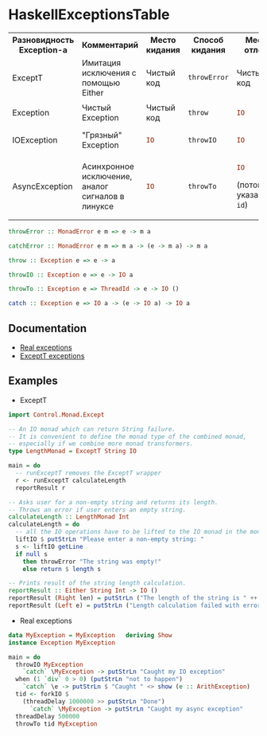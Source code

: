 # HaskellExceptionsTable
<table>
<tr>
  <th> Разновидность Exception-а </th> <th> Комментарий </th>  <th> Место кидания </th> <th> Способ кидания </th> <th> Место отлова </th> <th> Способ отлова </th>
</tr>
<tr> 
  <td> ExceptT                   </td> <td> Имитация исключения с помощью Either </td> <td> Чистый код </td> <td> 

```haskell
throwError
```
</td> <td> Чистый код </td> <td> 

```haskell
catchError
``` 
</td>
</tr>
<tr> <td> Exception                 </td> <td> Чистый Exception </td> <td> Чистый код </td> <td> 

```haskell
throw
```
</td> <td> 

```haskell
IO
```
</td> <td>
 
```haskell
catch
```
</td>
</tr>
<tr> <td> IOException               </td> <td> "Грязный" Exception </td> <td> 
   
```haskell
IO
```
</td> <td> 

```haskell
throwIO
```
</td> <td>  

```haskell
IO
```
</td> <td> 

```haskell
catch
```  
</td> </tr>
<tr> <td> AsyncException            </td> <td> Асинхронное исключение, аналог сигналов в линуксе </td> <td>  

```haskell
IO
```
</td> <td> 

```haskell
throwTo
```
</td> <td> 
 
```haskell
IO
```
(поток с указанным `id`) </td> <td> 
 
```haskell
catch
```
</td>  </tr>
</table>

```haskell
throwError :: MonadError e m => e -> m a
```

```haskell
catchError :: MonadError e m => m a -> (e -> m a) -> m a
``` 

```haskell
throw :: Exception e => e -> a
```

```haskell
throwIO :: Exception e => e -> IO a
```

```haskell
throwTo :: Exception e => ThreadId -> e -> IO ()
```

```haskell
catch :: Exception e => IO a -> (e -> IO a) -> IO a
```

## Documentation
* [Real exceptions](https://hackage.haskell.org/package/base-4.14.0.0/docs/Control-Exception.html)
* [ExceptT exceptions](https://hackage.haskell.org/package/mtl-2.2.2/docs/Control-Monad-Except.html)

## Examples

* ExceptT

```haskell
import Control.Monad.Except

-- An IO monad which can return String failure.
-- It is convenient to define the monad type of the combined monad,
-- especially if we combine more monad transformers.
type LengthMonad = ExceptT String IO

main = do
  -- runExceptT removes the ExceptT wrapper
  r <- runExceptT calculateLength
  reportResult r

-- Asks user for a non-empty string and returns its length.
-- Throws an error if user enters an empty string.
calculateLength :: LengthMonad Int
calculateLength = do
  -- all the IO operations have to be lifted to the IO monad in the monad stack
  liftIO $ putStrLn "Please enter a non-empty string: "
  s <- liftIO getLine
  if null s
    then throwError "The string was empty!"
    else return $ length s

-- Prints result of the string length calculation.
reportResult :: Either String Int -> IO ()
reportResult (Right len) = putStrLn ("The length of the string is " ++ (show len))
reportResult (Left e) = putStrLn ("Length calculation failed with error: " ++ (show e))
```

* Real exceptions
```haskell
data MyException = MyException   deriving Show
instance Exception MyException

main = do
  throwIO MyException
    `catch` \MyException -> putStrLn "Caught my IO exception"
  when (1 `div` 0 > 0) (putStrLn "not to happen")
    `catch` \e -> putStrLn $ "Caught " <> show (e :: ArithException)
  tid <- forkIO $
    (threadDelay 1000000 >> putStrLn "Done")
      `catch` \MyException -> putStrLn "Caught my async exception"
  threadDelay 500000
  throwTo tid MyException
```
